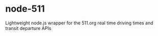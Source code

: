 node-511
========

Lightweight node.js wrapper for the 511.org real time driving times and transit departure APIs

